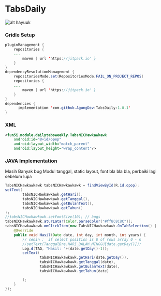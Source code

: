 # TabsDaily
![alt hayuuk](https://i.ibb.co/XfBZkQh/ezgif-com-gif-maker.gif)

### Gridle Setup
```java
pluginManagement {
    repositories {
    ...
        maven { url 'https://jitpack.io' }
    }
}
dependencyResolutionManagement {
    repositoriesMode.set(RepositoriesMode.FAIL_ON_PROJECT_REPOS)
    repositories {
    ...
        maven { url 'https://jitpack.io' }
    }
}
dependencies {
      implementation 'com.github.AgungDev:TabsDaily:1.0.1'
}
```

### XML
```xml
<fun5i.module.dailytabsweekly.TabsNICHawkawkawk
    android:id="@+id/opop"
    android:layout_width="match_parent"
    android:layout_height="wrap_content"/>
```

### JAVA Implementation
Masih Banyak bug Modul tanggal, static layout, font bla bla bla, perbaiki lagi sebelum lupa
```java
TabsNICHawkawkawk tabsNICHawkawkawk = findViewById(R.id.opop);
setText(
        tabsNICHawkawkawk.getHari(),
        tabsNICHawkawkawk.getTanggal(),
        tabsNICHawkawkawk.getBulanText(),
        tabsNICHawkawkawk.getTahun()
);
//tabsNICHawkawkawk.setFontSize(10); // bugs
tabsNICHawkawkawk.aturLatar(Color.parseColor("#ff8C8C8C"));
tabsNICHawkawkawk.onClickItem(new TabsNICHawkawkawk.OnTabSelection() {
    @Override
    public void Hasil(Date date, int day, int month, int years) {
        // senin ;  if select position is 0 of rows array 0 - 6
        //setText(TanggalBre.HARI_DALAM_MINGGU[date.getDay()]);
        Log.d(TAG, "Hasil: "+(date.getDay()-1));
        setText(
                tabsNICHawkawkawk.getHari(date.getDay()),
                tabsNICHawkawkawk.getTanggal(date),
                tabsNICHawkawkawk.getBulanText(date),
                tabsNICHawkawkawk.getTahun(date)

        );
    }
});
```
